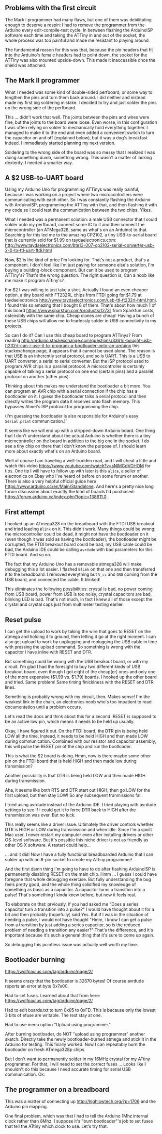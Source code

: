 ## Problems with the first circuit

The Mark I programmer had many flaws, but one of them was debilitating
enough to deserve a respin: I had to remove the programmer from the
Arduino every edit-compile-test cycle. In between flashing the
ArduinoISP software each time and taking the ATTiny in and out of the
socket, the whole process was too painful and made me resistant to
playing around.

The fundamental reason for this was that, because the pin headers that
fit into the Arduino's female headers had to point down, the socket
for the ATTiny was also mounted upside-down. This made it inaccessible
once the shield was attached.

## The Mark II programmer

What I needed was some kind of double-sided perfboard, or some way to
lengthen the pins and turn them back around. I did neither and instead
made my first big soldering mistake. I decided to try and just solder
the pins on the wrong side of the perfboard.

This ... didn't work that well. The joints between the pins and wires
were fine, but the joints to the board were loose. Even worse, in this
configuration I was often relying on solder to mechanically hold
everything together. I managed to make it to the end and even added a
convenient switch to turn the capacitor on and off (explained below),
but it was a dog's breakfast indeed. I immediately started planning my
next version.

Soldering to the wrong side of the board was so messy that I realized
I was doing something dumb, something wrong. This wasn't a matter of
lacking dexterity. I needed a smarter way.

## A $2 USB-to-UART board

Using my Arduino Uno for programming ATTinys was really painful,
because I was working on a project where two microcontrollers were
communicating with each other. So I was constantly flashing the
Arduino with ArduinoISP, programming the ATTiny with that, and then
flashing it with my code so I could test the communication between the
two chips. Yikes.

What I needed was a permanent solution: a male USB connector that I
could solder onto my perfboard, connect some IC to it and then connect
the microcontroller (an ATMega328, same as what's on an Arduino) to
that. Searching for this led me to the amazing CP2102, a tiny
USB-to-serial board that is currently sold for $1.99 on
taydaelectronics.com:
http://www.taydaelectronics.com/bte13-007-cp2102-serial-converter-usb-2-0-to-ttl-uart-ftdi.html

Now, $2 is the kind of price I'm looking for. That's not a product,
that's a component. I don't feel like I'm just paying for someone
else's solution, I'm buying a building-block component. But can it be
used to program ATTiny's? That's the wrong question. The right
question is, Can a noob like me make it program ATtiny's?

For $2 I was willing to just take a shot. Actually I found an even
cheaper option, a tiny board with FT232RL chips from FTDI going for
$1.79 at taydaelectronics
http://www.taydaelectronics.com/usb-ttl-ft232rl-html.html. I found
this so amazing that I bought 8 of them. That's about how much 1 of
this board https://www.sparkfun.com/products/12731 from Sparkfun
costs, ostensibly with the same chip. Cheap clones are cheap! Having a
bunch of these USB chips will allow me to fearlessly solder in USB
connectivity to my projects.

So can I do it? Can I use this cheap board to program ATTinys? From
reading 
http://arduino.stackexchange.com/questions/3361/i-bought-usb-ft232rl-can-i-use-it-to-program-a-bootloader-onto-an-arduino
this stackexchange page, it appears that it cannot be used alone. The
reason is that USB is an inherently serial protocol, and so is UART.
This is a USB to UART converter, a serial to serial converter. But the
ISP protocol used to program AVR chips is a parallel protocol. A
microcontroller is certainly capable of talking a serial protocol on
one end (certain pins) and a parallel protocol on another (other
pins).

Thinking about this makes me understand the bootloader a bit more. You
can program an AVR chip with a serial connection if the chip has a
bootloader on it. I guess the bootloader talks a serial protocol and
then directly writes the program data it receives onto flash memory.
This bypasses Atmel's ISP protocol for programming the chip.

(I'm guessing the bootloader is also responsible for Arduino's easy
`Serial.print` communication.)`

It seems like we will end up with a stripped-down Arduino board. One
thing that I don't understand about the actual Arduino is whether
there is a tiny microcontroller on the board in addition to the big
one in the socket. I do see a tiny chip on there that I don't know the
purpose of. I should learn more about exactly what's on an Arduino
board.

Well of course I am traveling a well-trodden road, and I will cheat a
little and watch this video
https://www.youtube.com/watch?v=sNIMCdVOHOM for tips. One tip I will
have to follow up with later is this `alice`, a seller of electronics
on Ebay who I've heard of before on some forum or another. There is
also a very helpful official guide here
https://www.arduino.cc/en/Main/Standalone. And here's a pretty nice
long forum discussion about exactly the kind of boards I'd purchased:
https://forum.arduino.cc/index.php?topic=138611.0 .

## First attempt

I hooked up an ATmega328 on the breadboard with the FTDI USB breakout
and tried loading `Blink` on it. This didn't work. Many things could
be wrong: the microcontroller could be dead, it might not have the
bootloader on it (even though it was sold as having the bootloader),
the bootloader might be corrupted, the FTDI breakout board could be
bad, my USB cable could be bad, the Arduino IDE could be calling
`avrdude` with bad parameters for this FTDI board. And so on.

The fact that my Arduino Uno has a removable atmega328 will make
debugging this a lot easier. I flashed `Blink` on that one and then
transferred it to the breadboard. I removed everything but `V_cc` and
`GND` coming from the USB board, and connected the cable. It blinked!

This eliminates the following possibilities: crystal is bad, no power
coming from USB board, power from USB is too noisy, crystal capacitors
are bad, blinking LED is bad. That's not much, in fact I knew all of
those except the crystal and crystal caps just from multimeter testing
earlier.

## Reset pulse

I can get the upload to work by taking the wire that goes to RESET on
the atmega and holding it to ground, then letting it go at the right
moment. I can also get upload to work by unplugging and replugging the
USB cable in time with pressing the upload command. So something is
wrong with the capacitor I have inline with RESET and DTR.

But something could be wrong with the USB breakout board, or with my
circuit. I'm glad I had the foresight to buy two different kinds of
USB breakout board, even though I got eight of the cheap(er) ones and
only one of the more expensive ($1.99 vs. $1.79) boards. I hooked up
the other board and tried. Same problem! Same timing finickiness with
the RESET and DTR lines.

Something is probably wrong with my circuit, then. Makes sense! I'm
the weakest link in the chain, an electronics noob who's too impatient
to read documentation until a problem occurs. 

Let's read the docs and think about this for a second. RESET is
supposed to be an active low pin, which means it needs to be held up
usually. 
		

Okay, I have figured it out. On the FTDI board, the DTR pin is being
held LOW all the time. Instead, it needs to be held HIGH and then made
LOW during communication. Combined with our resistor and capacitor
assembly, this will pulse the RESET pin of the chip and run the
bootloader.

This is what the $2 board is doing. Hmm, now is there maybe some other
pin on the FTDI board that is held HIGH and then made low during
transmission?

Another possibility is that DTR is being held LOW and then made HIGH
during transmission.

Aha, it seems like both RTS and DTR start out HIGH, then go LOW for
the first upload, but then stay LOW! So any subsequent tranmissions
fail.

I tried using avrdude instead of the Arduino IDE. I tried playing with
avrdude settings to see if I could get it to force DTR back to HIGH
after the transmission was over. But no luck.

This really seems like a driver issue. Ultimately the driver controls
whether DTR is HIGH or LOW during transmission and when idle. Since
I'm a spoilt Mac user, I never restart my computer even after
installing drivers or other OS-level software. But it's possible this
niche driver is not as friendly as other OS X software. A restart
could help...

... and it did! Now I have a fully functional breadboarded Arduino
that I can solder up with an 8-pin socket to create my ATtiny
programmer!

And the first damn thing I'm going to have to do after flashing
ArduinoISP is permanently disabling RESET on the main chip. Hmm ... I
guess I could have foregone that whole debugging exercise. But fully
understanding the bug feels pretty good, and the whole thing
solidified my knowledge of something as basic as a capacitor. A
capacitor turns a transition into a pulse! That's something I kinda
knew before, but now it feels real.

To elaborate on that: prviously, if you had asked me "Does a series
capacitor turn a transition into a pulse?" I would have thought about
it for a bit and then probably (hopefully) said Yes. But if I was in
the situation of needing a pulse, I would not have thought "Hmm, I
know I can get a pulse from a transition by just adding a series
capacitor, so is the reduced problem of needing a transition any
easier?" That's the difference, and it's important because it's such a
general thing that it's sure to come up again.

So debugging this pointless issue was actually well worth my time.

## Bootloader burning

https://wolfpaulus.com/tag/arduino/page/2/

It seems crazy that the bootloader is 32670 bytes! Of course avrdude
reports an error at byte 0x7e00.

Had to set fuses. Learned about that from here:
https://wolfpaulus.com/tag/arduino/page/2/

Had to edit boards.txt to turn 0x05 to 0xFD. This is because only the
lowest 3 bits of efuse are writable. The rest stay at one.

Had to use menu option "Upload using programmer."

After burning bootloader, do NOT "upload using programmer" another
sketch. Directly take the newly bootloader-burned atmega and stick it
in the Arduino for testing. This finally worked. Now I can repeatably
burn the bootloader on fresh ATmega328p chips.

But I don't want to permanently solder in my 16MHz crystal for my
ATtiny programmer. For that, I will need to set the correct fuses  ...
Looks like I shouldn't do this because I need accurate timing for
serial USB communication. Ok.

## The programmer on a breadboard

This was a matter of connecting up http://highlowtech.org/?p=1706 and
the Arduino pin mapping.

One final problem, which was that I had to tell the Arduino 1Mhz
internal clock rather than 8Mhz. I suppose it's "burn bootloader"'s
job to set fuses that tell the ATtiny which clock to use. Let's try that.
